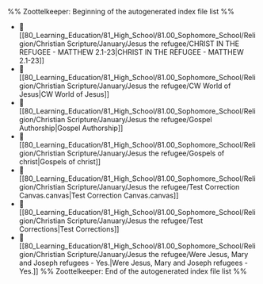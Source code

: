 %% Zoottelkeeper: Beginning of the autogenerated index file list  %%
- 📄 [[80_Learning_Education/81_High_School/81.00_Sophomore_School/Religion/Christian Scripture/January/Jesus the refugee/CHRIST IN THE REFUGEE - MATTHEW 2.1-23|CHRIST IN THE REFUGEE - MATTHEW 2.1-23]]
- 📄 [[80_Learning_Education/81_High_School/81.00_Sophomore_School/Religion/Christian Scripture/January/Jesus the refugee/CW World of Jesus|CW World of Jesus]]
- 📄 [[80_Learning_Education/81_High_School/81.00_Sophomore_School/Religion/Christian Scripture/January/Jesus the refugee/Gospel Authorship|Gospel Authorship]]
- 📄 [[80_Learning_Education/81_High_School/81.00_Sophomore_School/Religion/Christian Scripture/January/Jesus the refugee/Gospels of christ|Gospels of christ]]
- 📄 [[80_Learning_Education/81_High_School/81.00_Sophomore_School/Religion/Christian Scripture/January/Jesus the refugee/Test Correction Canvas.canvas|Test Correction Canvas.canvas]]
- 📄 [[80_Learning_Education/81_High_School/81.00_Sophomore_School/Religion/Christian Scripture/January/Jesus the refugee/Test Corrections|Test Corrections]]
- 📄 [[80_Learning_Education/81_High_School/81.00_Sophomore_School/Religion/Christian Scripture/January/Jesus the refugee/Were Jesus, Mary and Joseph refugees - Yes.|Were Jesus, Mary and Joseph refugees - Yes.]]
%% Zoottelkeeper: End of the autogenerated index file list  %%
